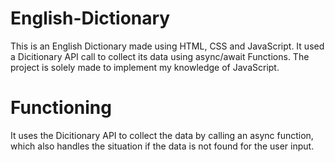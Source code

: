 # English-Dictionary
This is an English Dictionary made using HTML, CSS and JavaScript. It used a Dicitionary API call to collect its data using async/await Functions.
The project is solely made to implement my knowledge of JavaScript.

# Functioning
It uses the Dicitionary API to collect the data by calling an async function, which also handles the situation if the data is not found for the user input.
